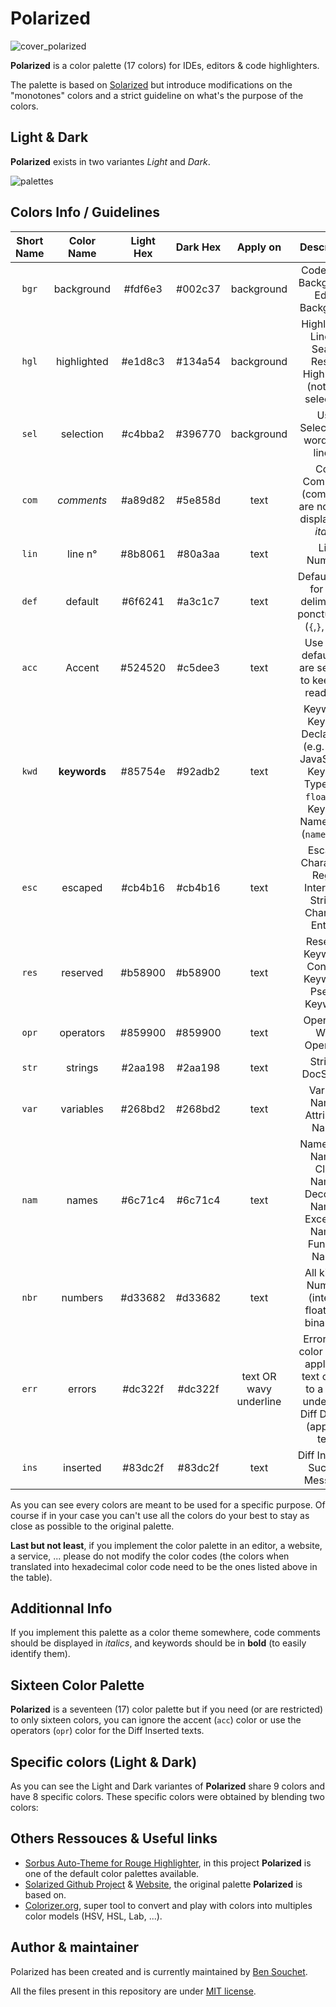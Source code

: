 # Polarized
![cover_polarized](https://user-images.githubusercontent.com/17025808/156747993-fe5a5011-7c81-45d5-a6e3-1b6606cbdd2a.png)

**Polarized** is a color palette (17 colors) for IDEs, editors & code highlighters.  

The palette is based on [Solarized](https://github.com/altercation/solarized) but introduce modifications on the "monotones" colors and a strict guideline on what's the purpose of the colors.

## Light & Dark
**Polarized** exists in two variantes *Light* and *Dark*.

![palettes](https://user-images.githubusercontent.com/17025808/156766126-29925756-2f46-40f0-b1de-c9abefffb740.png)

## Colors Info / Guidelines
| Short Name | Color Name | Light Hex | Dark Hex | Apply on | Description |
|:----------:|:----------:|:---------:|:--------:|:--------:|:-----------:|
| `bgr` | background | #fdf6e3 | #002c37 | background | Code Block Background, Editor Background |
| `hgl` | highlighted | #e1d8c3 | #134a54 | background | Highlighted Line(s), Search Results Highlighed (not user selection) |
| `sel` | selection | #c4bba2 | #396770 | background | User Selection of word(s) or line(s) |
| `com` | *comments* | #a89d82 | #5e858d | text | Code Comments (comments are normally displayed in *italic*) |
| `lin` | line n° | #8b8061 | #80a3aa | text | Line Numbers |
| `def` | default | #6f6241 | #a3c1c7 | text | Default color for text, delimiters & ponctuations (`{`,`}`,`;`,`,`,...) |
| `acc` | Accent | #524520 | #c5dee3 | text | Use when default text are selected to keep text readibility |
| `kwd` | **keywords** | #85754e | #92adb2 | text | Keywords, Keyword Declaration (e.g. `var` in JavaScript), Keyword Type (`int`, `float`, ...), Keyword Namespace (`namespace`) |
| `esc` | escaped | #cb4b16 | #cb4b16 | text | Escaped Characters, Regex, Interpoled Strings, Character Entities |
| `res` | reserved | #b58900 | #b58900 | text | Reserved Keywords, Constant Keywords, Pseudo Keywords |
| `opr` | operators | #859900 | #859900 | text | Operators, Word Operators |
| `str` | strings | #2aa198 | #2aa198 | text | Strings, DocStrings |
| `var` | variables | #268bd2 | #268bd2 | text | Variable Names, Attributes Names |
| `nam` | names | #6c71c4 | #6c71c4 | text | Namespace Names, Class Names, Decorator Names, Exception Names, Function Names |
| `nbr` | numbers | #d33682 | #d33682 | text | All kind of Numbers (integer, float, hex, binary, ...) |
| `err` | errors | #dc322f | #dc322f | text OR wavy underline | Errors (the color can be applied to text or only to a wavy underline), Diff Deleted (apply on text) |
| `ins` | inserted | #83dc2f | #83dc2f | text | Diff Inserted, Success Messages |

As you can see every colors are meant to be used for a specific purpose. Of course if in your case you can't use all the colors do your best to stay as close as possible to the original palette. 

**Last but not least**, if you implement the color palette in an editor, a website, a service, ... please do not modify the color codes (the colors when translated into hexadecimal color code need to be the ones listed above in the table).

## Additionnal Info
If you implement this palette as a color theme somewhere, code comments should be displayed in *italics*, and keywords should be in **bold** (to easily identify them).

## Sixteen Color Palette
**Polarized** is a seventeen (17) color palette but if you need (or are restricted) to only sixteen colors, you can ignore the accent (`acc`) color or use the operators (`opr`) color for the Diff Inserted texts.

## Specific colors (Light & Dark)
As you can see the Light and Dark variantes of **Polarized** share 9 colors and have 8 specific colors. These specific colors were obtained by blending two colors:

## Others Ressouces & Useful links
- [Sorbus Auto-Theme for Rouge Highlighter](https://github.com/BenSouchet/sorbus), in this project **Polarized** is one of the default color palettes available.
- [Solarized Github Project](https://github.com/altercation/solarized) & [Website](https://ethanschoonover.com/solarized/), the original palette **Polarized** is based on.
- [Colorizer.org](http://colorizer.org/), super tool to convert and play with colors into multiples color models (HSV, HSL, Lab, ...).

## Author & maintainer
Polarized has been created and is currently maintained by [Ben Souchet](https://github.com/BenSouchet).

All the files present in this repository are under [MIT license](https://github.com/BenSouchet/polarized/blob/main/LICENSE).

